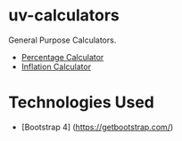 # uv-calculators
General Purpose Calculators.

* [Percentage Calculator](http://yuvrajpatil.com/calculators/percentage.html)
* [Inflation Calculator](http://yuvrajpatil.com/calculators/inflation.html)


# Technologies Used
* [Bootstrap 4] (https://getbootstrap.com/)
